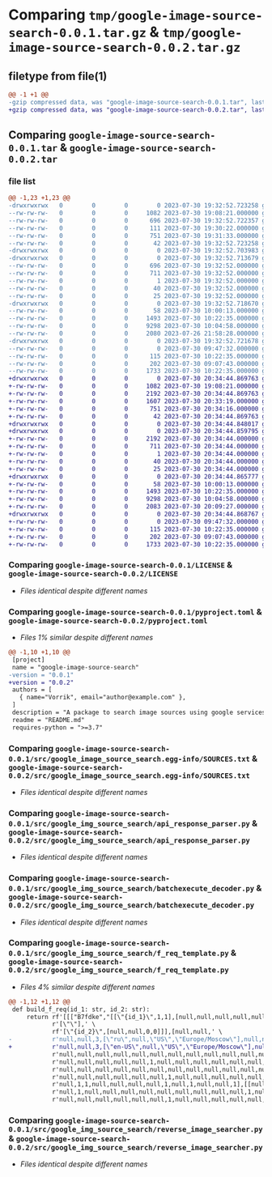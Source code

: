 # Comparing `tmp/google-image-source-search-0.0.1.tar.gz` & `tmp/google-image-source-search-0.0.2.tar.gz`

## filetype from file(1)

```diff
@@ -1 +1 @@
-gzip compressed data, was "google-image-source-search-0.0.1.tar", last modified: Sun Jul 30 19:32:52 2023, max compression
+gzip compressed data, was "google-image-source-search-0.0.2.tar", last modified: Sun Jul 30 20:34:44 2023, max compression
```

## Comparing `google-image-source-search-0.0.1.tar` & `google-image-source-search-0.0.2.tar`

### file list

```diff
@@ -1,23 +1,23 @@
-drwxrwxrwx   0        0        0        0 2023-07-30 19:32:52.723258 google-image-source-search-0.0.1/
--rw-rw-rw-   0        0        0     1082 2023-07-30 19:08:21.000000 google-image-source-search-0.0.1/LICENSE
--rw-rw-rw-   0        0        0      696 2023-07-30 19:32:52.722357 google-image-source-search-0.0.1/PKG-INFO
--rw-rw-rw-   0        0        0      111 2023-07-30 19:30:22.000000 google-image-source-search-0.0.1/README.md
--rw-rw-rw-   0        0        0      751 2023-07-30 19:31:33.000000 google-image-source-search-0.0.1/pyproject.toml
--rw-rw-rw-   0        0        0       42 2023-07-30 19:32:52.723258 google-image-source-search-0.0.1/setup.cfg
-drwxrwxrwx   0        0        0        0 2023-07-30 19:32:52.703983 google-image-source-search-0.0.1/src/
-drwxrwxrwx   0        0        0        0 2023-07-30 19:32:52.713679 google-image-source-search-0.0.1/src/google_image_source_search.egg-info/
--rw-rw-rw-   0        0        0      696 2023-07-30 19:32:52.000000 google-image-source-search-0.0.1/src/google_image_source_search.egg-info/PKG-INFO
--rw-rw-rw-   0        0        0      711 2023-07-30 19:32:52.000000 google-image-source-search-0.0.1/src/google_image_source_search.egg-info/SOURCES.txt
--rw-rw-rw-   0        0        0        1 2023-07-30 19:32:52.000000 google-image-source-search-0.0.1/src/google_image_source_search.egg-info/dependency_links.txt
--rw-rw-rw-   0        0        0       40 2023-07-30 19:32:52.000000 google-image-source-search-0.0.1/src/google_image_source_search.egg-info/requires.txt
--rw-rw-rw-   0        0        0       25 2023-07-30 19:32:52.000000 google-image-source-search-0.0.1/src/google_image_source_search.egg-info/top_level.txt
-drwxrwxrwx   0        0        0        0 2023-07-30 19:32:52.718670 google-image-source-search-0.0.1/src/google_img_source_search/
--rw-rw-rw-   0        0        0       58 2023-07-30 10:00:13.000000 google-image-source-search-0.0.1/src/google_img_source_search/__init__.py
--rw-rw-rw-   0        0        0     1493 2023-07-30 10:22:35.000000 google-image-source-search-0.0.1/src/google_img_source_search/api_response_parser.py
--rw-rw-rw-   0        0        0     9298 2023-07-30 10:04:58.000000 google-image-source-search-0.0.1/src/google_img_source_search/batchexecute_decoder.py
--rw-rw-rw-   0        0        0     2080 2023-07-26 21:58:28.000000 google-image-source-search-0.0.1/src/google_img_source_search/f_req_template.py
-drwxrwxrwx   0        0        0        0 2023-07-30 19:32:52.721678 google-image-source-search-0.0.1/src/google_img_source_search/google_items/
--rw-rw-rw-   0        0        0        0 2023-07-30 09:47:32.000000 google-image-source-search-0.0.1/src/google_img_source_search/google_items/__init__.py
--rw-rw-rw-   0        0        0      115 2023-07-30 10:22:35.000000 google-image-source-search-0.0.1/src/google_img_source_search/google_items/image.py
--rw-rw-rw-   0        0        0      202 2023-07-30 09:07:43.000000 google-image-source-search-0.0.1/src/google_img_source_search/google_items/search_item.py
--rw-rw-rw-   0        0        0     1733 2023-07-30 10:22:35.000000 google-image-source-search-0.0.1/src/google_img_source_search/reverse_image_searcher.py
+drwxrwxrwx   0        0        0        0 2023-07-30 20:34:44.869763 google-image-source-search-0.0.2/
+-rw-rw-rw-   0        0        0     1082 2023-07-30 19:08:21.000000 google-image-source-search-0.0.2/LICENSE
+-rw-rw-rw-   0        0        0     2192 2023-07-30 20:34:44.869763 google-image-source-search-0.0.2/PKG-INFO
+-rw-rw-rw-   0        0        0     1607 2023-07-30 20:33:19.000000 google-image-source-search-0.0.2/README.md
+-rw-rw-rw-   0        0        0      751 2023-07-30 20:34:16.000000 google-image-source-search-0.0.2/pyproject.toml
+-rw-rw-rw-   0        0        0       42 2023-07-30 20:34:44.869763 google-image-source-search-0.0.2/setup.cfg
+drwxrwxrwx   0        0        0        0 2023-07-30 20:34:44.848017 google-image-source-search-0.0.2/src/
+drwxrwxrwx   0        0        0        0 2023-07-30 20:34:44.859795 google-image-source-search-0.0.2/src/google_image_source_search.egg-info/
+-rw-rw-rw-   0        0        0     2192 2023-07-30 20:34:44.000000 google-image-source-search-0.0.2/src/google_image_source_search.egg-info/PKG-INFO
+-rw-rw-rw-   0        0        0      711 2023-07-30 20:34:44.000000 google-image-source-search-0.0.2/src/google_image_source_search.egg-info/SOURCES.txt
+-rw-rw-rw-   0        0        0        1 2023-07-30 20:34:44.000000 google-image-source-search-0.0.2/src/google_image_source_search.egg-info/dependency_links.txt
+-rw-rw-rw-   0        0        0       40 2023-07-30 20:34:44.000000 google-image-source-search-0.0.2/src/google_image_source_search.egg-info/requires.txt
+-rw-rw-rw-   0        0        0       25 2023-07-30 20:34:44.000000 google-image-source-search-0.0.2/src/google_image_source_search.egg-info/top_level.txt
+drwxrwxrwx   0        0        0        0 2023-07-30 20:34:44.865777 google-image-source-search-0.0.2/src/google_img_source_search/
+-rw-rw-rw-   0        0        0       58 2023-07-30 10:00:13.000000 google-image-source-search-0.0.2/src/google_img_source_search/__init__.py
+-rw-rw-rw-   0        0        0     1493 2023-07-30 10:22:35.000000 google-image-source-search-0.0.2/src/google_img_source_search/api_response_parser.py
+-rw-rw-rw-   0        0        0     9298 2023-07-30 10:04:58.000000 google-image-source-search-0.0.2/src/google_img_source_search/batchexecute_decoder.py
+-rw-rw-rw-   0        0        0     2083 2023-07-30 20:09:27.000000 google-image-source-search-0.0.2/src/google_img_source_search/f_req_template.py
+drwxrwxrwx   0        0        0        0 2023-07-30 20:34:44.868767 google-image-source-search-0.0.2/src/google_img_source_search/google_items/
+-rw-rw-rw-   0        0        0        0 2023-07-30 09:47:32.000000 google-image-source-search-0.0.2/src/google_img_source_search/google_items/__init__.py
+-rw-rw-rw-   0        0        0      115 2023-07-30 10:22:35.000000 google-image-source-search-0.0.2/src/google_img_source_search/google_items/image.py
+-rw-rw-rw-   0        0        0      202 2023-07-30 09:07:43.000000 google-image-source-search-0.0.2/src/google_img_source_search/google_items/search_item.py
+-rw-rw-rw-   0        0        0     1733 2023-07-30 10:22:35.000000 google-image-source-search-0.0.2/src/google_img_source_search/reverse_image_searcher.py
```

### Comparing `google-image-source-search-0.0.1/LICENSE` & `google-image-source-search-0.0.2/LICENSE`

 * *Files identical despite different names*

### Comparing `google-image-source-search-0.0.1/pyproject.toml` & `google-image-source-search-0.0.2/pyproject.toml`

 * *Files 1% similar despite different names*

```diff
@@ -1,10 +1,10 @@
 [project]
 name = "google-image-source-search"
-version = "0.0.1"
+version = "0.0.2"
 authors = [
   { name="Vorrik", email="author@example.com" },
 ]
 description = "A package to search image sources using google services"
 readme = "README.md"
 requires-python = ">=3.7"
```

### Comparing `google-image-source-search-0.0.1/src/google_image_source_search.egg-info/SOURCES.txt` & `google-image-source-search-0.0.2/src/google_image_source_search.egg-info/SOURCES.txt`

 * *Files identical despite different names*

### Comparing `google-image-source-search-0.0.1/src/google_img_source_search/api_response_parser.py` & `google-image-source-search-0.0.2/src/google_img_source_search/api_response_parser.py`

 * *Files identical despite different names*

### Comparing `google-image-source-search-0.0.1/src/google_img_source_search/batchexecute_decoder.py` & `google-image-source-search-0.0.2/src/google_img_source_search/batchexecute_decoder.py`

 * *Files identical despite different names*

### Comparing `google-image-source-search-0.0.1/src/google_img_source_search/f_req_template.py` & `google-image-source-search-0.0.2/src/google_img_source_search/f_req_template.py`

 * *Files 4% similar despite different names*

```diff
@@ -1,12 +1,12 @@
 def build_f_req(id_1: str, id_2: str):
     return rf'[[["B7fdke","[[\"{id_1}\",1,1],[null,null,null,null,null,null,' \
            r'[\"\"],' \
            rf'[\"{id_2}\",[null,null,0,0]]],[null,null,' \
-           r'null,null,3,[\"ru\",null,\"US\",\"Europe/Moscow\"],null,null,[null,null,null,null,null,null,null,null,' \
+           r'null,null,3,[\"en-US\",null,\"US\",\"Europe/Moscow\"],null,null,[null,null,null,null,null,null,null,null,' \
            r'null,null,null,null,null,null,null,null,null,null,null,null,null,null,null,null,null,null,null,null,' \
            r'null,null,null,null,null,1,null,null,null,null,null,null,null,null,null,null,null,null,null,null,null,' \
            r'null,null,null,null,null,null,null,null,null,null,null,null,null,null,1,null,null,null,null,null,null,' \
            r'null,null,null,null,null,null,1,null,null,null,null,null,1,null,null,null,1,null,null,null,null,null,' \
            r'null,1,1,null,null,null,null,1,null,1,null,null,1],[[null,1,1,1,1,1,1,null,null,null,1,1,1,1,null,null,' \
            r'null,1,null,null,null,null,null,null,null,null,null,1,null,null,null,null,null,null,null,null,1,null,' \
            r'null,null,null,null,null,null,1,null,null,null,null,null,null,null,null,1,null,null,null,null,null,null,' \
```

### Comparing `google-image-source-search-0.0.1/src/google_img_source_search/reverse_image_searcher.py` & `google-image-source-search-0.0.2/src/google_img_source_search/reverse_image_searcher.py`

 * *Files identical despite different names*

